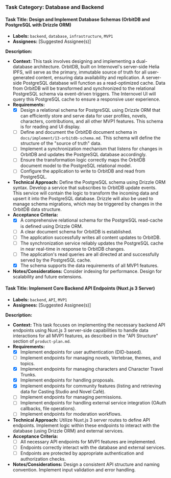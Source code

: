 ### Task Category: Database and Backend

#### **Task Title:** Design and Implement Database Schemas (OrbitDB and PostgreSQL with Drizzle ORM)

*   **Labels:** `backend`, `database`, `infrastructure`, `MVP1`
*   **Assignees:** [Suggested Assignee(s)]

**Description:**

*   **Context:** This task involves designing and implementing a dual-database architecture. OrbitDB, built on Internovel's server-side Helia IPFS, will serve as the primary, immutable source of truth for all user-generated content, ensuring data availability and replication. A server-side PostgreSQL database will function as a read-optimized cache. Data from OrbitDB will be transformed and synchronized to the relational PostgreSQL schema via event-driven triggers. The Internovel UI will query this PostgreSQL cache to ensure a responsive user experience.
*   **Requirements:**
    *   [x] Design a relational schema for PostgreSQL using Drizzle ORM that can efficiently store and serve data for user profiles, novels, characters, contributions, and all other MVP1 features. This schema is for reading and UI display.
    *   [ ] Define and document the OrbitDB document schema in `docs/implement/13-orbitdb-schema.md`. This schema will define the structure of the "source of truth" data.
    *   [ ] Implement a synchronization mechanism that listens for changes in OrbitDB and updates the PostgreSQL database accordingly.
    *   [ ] Ensure the transformation logic correctly maps the OrbitDB document model to the PostgreSQL relational model.
    *   [ ] Configure the application to write to OrbitDB and read from PostgreSQL.
*   **Technical Approach:** Define the PostgreSQL schema using Drizzle ORM syntax. Develop a service that subscribes to OrbitDB update events. This service will contain the logic to transform the incoming data and upsert it into the PostgreSQL database. Drizzle will also be used to manage schema migrations, which may be triggered by changes in the OrbitDB data structure.
*   **Acceptance Criteria:**
    *   [x] A comprehensive relational schema for the PostgreSQL read-cache is defined using Drizzle ORM.
    *   [ ] A clear document schema for OrbitDB is established.
    *   [ ] The application successfully writes all content updates to OrbitDB.
    *   [ ] The synchronization service reliably updates the PostgreSQL cache in near real-time in response to OrbitDB changes.
    *   [ ] The application's read queries are all directed at and successfully served by the PostgreSQL cache.
    *   [x] The schema supports the data requirements of all MVP1 features.
*   **Notes/Considerations:** Consider indexing for performance. Design for scalability and future extensions.

#### **Task Title:** Implement Core Backend API Endpoints (Nuxt.js 3 Server)

*   **Labels:** `backend`, `API`, `MVP1`
*   **Assignees:** [Suggested Assignee(s)]

**Description:**

*   **Context:** This task focuses on implementing the necessary backend API endpoints using Nuxt.js 3 server-side capabilities to handle data interactions for all MVP1 features, as described in the "API Structure" section of `product-plan.md`.
*   **Requirements:**
    *   [x] Implement endpoints for user authentication (DID-based).
    *   [ ] Implement endpoints for managing novels, Vertebrae, themes, and topics.
    *   [x] Implement endpoints for managing characters and Character Travel Trunks.
    *   [x] Implement endpoints for handling proposals.
    *   [x] Implement endpoints for community features (listing and retrieving data for Casting Studio and Novel Café).
    *   [ ] Implement endpoints for managing permissions.
    *   [ ] Implement endpoints for handling external service integration (OAuth callbacks, file operations).
    *   [ ] Implement endpoints for moderation workflows.
*   **Technical Approach:** Utilize Nuxt.js 3 server routes to define API endpoints. Implement logic within these endpoints to interact with the database (using Drizzle ORM) and external services.
*   **Acceptance Criteria:**
    *   [ ] All necessary API endpoints for MVP1 features are implemented.
    *   [ ] Endpoints correctly interact with the database and external services.
    *   [ ] Endpoints are protected by appropriate authentication and authorization checks.
*   **Notes/Considerations:** Design a consistent API structure and naming convention. Implement input validation and error handling.
